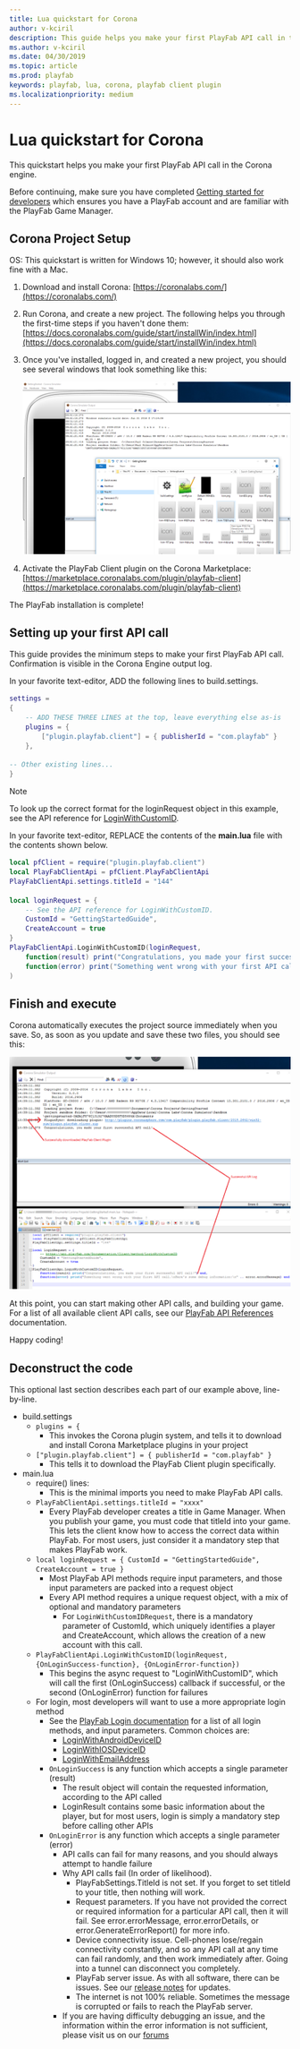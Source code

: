 ```yaml
---
title: Lua quickstart for Corona
author: v-kciril
description: This guide helps you make your first PlayFab API call in the Corona engine.
ms.author: v-kciril
ms.date: 04/30/2019
ms.topic: article
ms.prod: playfab
keywords: playfab, lua, corona, playfab client plugin
ms.localizationpriority: medium
---
```


# Lua quickstart for Corona

This quickstart helps you make your first PlayFab API call in the Corona engine.

Before continuing, make sure you have completed [Getting started for developers](../../personas/developer.md) which ensures you have a PlayFab account and are familiar with the PlayFab Game Manager.

## Corona Project Setup 

OS: This quickstart is written for Windows 10; however, it should also work fine with a Mac.

1. Download and install Corona:  [https://coronalabs.com/](https://coronalabs.com/)

2. Run Corona, and create a new project. The following helps you through the first-time steps if you haven't done them:  [https://docs.coronalabs.com/guide/start/installWin/index.html](https://docs.coronalabs.com/guide/start/installWin/index.html)

3. Once you've installed, logged in, and created a new project, you should see several windows that look something like this:

    ![Install PlayFab SDK](media/new-project.png)

4. Activate the PlayFab Client plugin on the Corona Marketplace:  [https://marketplace.coronalabs.com/plugin/playfab-client](https://marketplace.coronalabs.com/plugin/playfab-client)
  
The PlayFab installation is complete!

## Setting up your first API call

This guide provides the minimum steps to make your first PlayFab API call. Confirmation is visible in the Corona Engine output log. 

In your favorite text-editor, ADD the following lines to build.settings.

```lua
settings =
{
    -- ADD THESE THREE LINES at the top, leave everything else as-is
    plugins = {
        ["plugin.playfab.client"] = { publisherId = "com.playfab" }
    },

-- Other existing lines...
}
```

> [!NOTE]
> To look up the correct format for the loginRequest object in this example, see the API reference for [LoginWithCustomID](xref:titleid.playfabapi.com.client.authentication.loginwithcustomid).

In your favorite text-editor, REPLACE the contents of the **main.lua** file with the contents shown below.

```lua
local pfClient = require("plugin.playfab.client")
local PlayFabClientApi = pfClient.PlayFabClientApi
PlayFabClientApi.settings.titleId = "144"

local loginRequest = {
    -- See the API reference for LoginWithCustomID.
    CustomId = "GettingStartedGuide",
    CreateAccount = true
}
PlayFabClientApi.LoginWithCustomID(loginRequest,
    function(result) print("Congratulations, you made your first successful API call!") end,
    function(error) print("Something went wrong with your first API call.\nHere's some debug information:\n" .. error.errorMessage) end
)
```

## Finish and execute

Corona automatically executes the project source immediately when you save. So, as soon as you update and save these two files, you should see this:

![Download Corona Plugin - Finish and Execute](media/finish-and-execute.png)

At this point, you can start making other API calls, and building your game. For a list of all available client API calls, see our [PlayFab API References](../../api-references/index.md) documentation.

Happy coding!

## Deconstruct the code

This optional last section describes each part of our example above, line-by-line.

- build.settings
  - `plugins = {`
    - This invokes the Corona plugin system, and tells it to download and install Corona Marketplace plugins in your project
  - `["plugin.playfab.client"] = { publisherId = "com.playfab" }`
    - This tells it to download the PlayFab Client plugin specifically.
- main.lua
  - require() lines:
    - This is the minimal imports you need to make PlayFab API calls.
  - `PlayFabClientApi.settings.titleId = "xxxx"`
    - Every PlayFab developer creates a title in Game Manager. When you publish your game, you must code that titleId into your game. This lets the client know how to access the correct data within PlayFab. For most users, just consider it a mandatory step that makes PlayFab work.
  - `local loginRequest = { CustomId = "GettingStartedGuide", CreateAccount = true }`
    - Most PlayFab API methods require input parameters, and those input parameters are packed into a request object
    - Every API method requires a unique request object, with a mix of optional and mandatory parameters
      - For `LoginWithCustomIDRequest`, there is a mandatory parameter of CustomId, which uniquely identifies a player and CreateAccount, which allows the creation of a new account with this call.
  - `PlayFabClientApi.LoginWithCustomID(loginRequest, {OnLoginSuccess-function}, {OnLoginError-function})`
    - This begins the async request to "LoginWithCustomID", which will call the first (OnLoginSuccess) callback if successful, or the second (OnLoginError) function for failures
  - For login, most developers will want to use a more appropriate login method
    - See the [PlayFab Login documentation](xref:titleid.playfabapi.com.client.authentication) for a list of all login methods, and input parameters. Common choices are:
      - [LoginWithAndroidDeviceID](xref:titleid.playfabapi.com.client.authentication.loginwithandroiddeviceid)
      - [LoginWithIOSDeviceID](xref:titleid.playfabapi.com.client.authentication.loginwithiosdeviceid)
      - [LoginWithEmailAddress](xref:titleid.playfabapi.com.client.authentication.loginwithemailaddress)
    - `OnLoginSuccess` is any function which accepts a single parameter (result)
      - The result object will contain the requested information, according to the API called
      - LoginResult contains some basic information about the player, but for most users, login is simply a mandatory step before calling other APIs
    - `OnLoginError` is any function which accepts a single parameter (error)
      - API calls can fail for many reasons, and you should always attempt to handle failure
      - Why API calls fail (In order of likelihood).
        - PlayFabSettings.TitleId is not set. If you forget to set titleId to your title, then nothing will work.
        - Request parameters. If you have not provided the correct or required information for a particular API call, then it will fail. See error.errorMessage, error.errorDetails, or error.GenerateErrorReport() for more info.
        - Device connectivity issue. Cell-phones lose/regain connectivity constantly, and so any API call at any time can fail randomly, and then work immediately after. Going into a tunnel can disconnect you completely.
        - PlayFab server issue. As with all software, there can be issues. See our [release notes](../../release-notes/index.md) for updates.
        - The internet is not 100% reliable. Sometimes the message is corrupted or fails to reach the PlayFab server.
      - If you are having difficulty debugging an issue, and the information within the error information is not sufficient, please visit us on our [forums](https://community.playfab.com/index.html)
